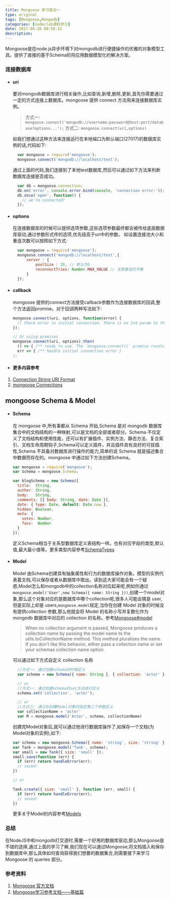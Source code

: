 ```yaml
---
title: Mongoose 学习笔记一
type: original
tags: [Mongoose,Mongodb]
categories: [nodeclub源码学习]
date: 2017-04-26 00:50:12
description:
---
```


Mongoose是在node.js异步环境下对mongodb进行便捷操作的优雅的对象模型工具。提供了直接的基于Schema的将应用数据模型化的解决方案。

<!-- more -->
### 连接数据库

* #### uri

  要对mongodb数据库进行相关操作,比如查询,新增,删除,更新,首先你需要通过一定的方式连接上数据库。mongoose 提供 connect 方法用来连接数据库实例。

  > 方式一: ``mongoose.connect('mongodb://username:password@host:port/database?options...');``
    方式二: ``mongoose.connect(uri,options)``

  如我们想通过这种方法来连接运行在本地端口为默认端口(27017)的数据库实例的话,代码如下:

  ```javascript
    var mongoose = require('mongoose');
    mongoose.connect('mongodb://localhost/test');
  ```
  通过上面的代码,我们连接到了本地test数据库,然后可以通过如下方法来判断数据库连接是否成功。

  ```javascript
    var db = mongoose.connection;
    db.on('error', console.error.bind(console, 'connection error:'));
    db.once('open', function() {
      // we're connected!
    });
  ```
* #### options

  在连接数据库的时候可以提供选项参数,这些选项参数最终都会被传给底层数据库驱动,通过参数形式传的选项,优先级高于uri中的参数。
如设置连接池大小和重连次数可以按照如下方式:

  ```javascript
    var mongoose = require('mongoose');
    mongoose.connect('mongodb://localhost/test',{
        server : {
            poolSize : 20, // 默认为5
            reconnectTries: Number.MAX_VALUE // 无限重连的节奏
        }
    });
    ```

* #### callback

  mongoose 提供的connect方法接受callback参数作为连接数据库的回调,整个方法返回promise。对于回调两种写法如下:

    ```javascript
    mongoose.connect(uri, options, function(error) {
      // Check error in initial connection. There is no 2nd param to the callback.
    });

    // Or using promises
    mongoose.connect(uri, options).then(
      () => { /** ready to use. The `mongoose.connect()` promise resolves to undefined. */ },
      err => { /** handle initial connection error }
    );
    ```

* #### 更多内容参考
1. [Connection String URI Format](https://docs.mongodb.com/manual/reference/connection-string/)
2. [mongoose Connections](http://mongoosejs.com/docs/connections.html)


## mongoose Schema & Model

* #### Schema
  在 mongoose 中,所有事都从 Schema 开始,Schema 是对 mongodb 数据库集合中的文档结构的一种映射,可以是文档的全部或者部分。Schema 不仅定义了文档结构和使用性能，还可以有扩展插件、实例方法、静态方法、复合索引、文档生命周期钩子,Schema可以定义插件，并且插件具有良好的可拔插性,Schema 不具备对数据库进行操作的能力,简单的说 Schema 就是描述集合中数据而存在的。mongoose 中通过如下方法创建Schema。

    ```javascript
    var mongoose = require('mongoose');
    var Schema = mongoose.Schema;

    var blogSchema = new Schema({
      title:  String,
      author: String,
      body:   String,
      comments: [{ body: String, date: Date }],
      date: { type: Date, default: Date.now },
      hidden: Boolean,
      meta: {
        votes: Number,
        favs:  Number
      }
    });
   ```

  定义Schema相当于关系型数据库定义表结构一样。也有对应字段的类型,默认值,最大最小值等。更多类型内容参考[SchemaTypes](http://mongoosejs.com/docs/schematypes.html)

* #### Model

  Model 由Schema创建具有抽象属性和行为的数据库操作对象。模型的实例代表着文档,可以保存或者从数据库中取出。读到这大家可能会有一个疑惑,Model怎么和mongodb中的collection名称对应起来呢,例如你通过``mongoose.model('User',new Schema({ name: String }))``,创建一个model对象,那么这个对象对应的是数据库中哪个collection呢,很多人可能会猜是 user, 但是实际上却是 users,``mongoose.model``规定,当你在创建 Model 对象的时候没有提供collection 参数,那么他就会将 Model 的名称小写并复数化作为 mongodb 数据库中对应的 collection 的名称。参考[Mongoose#model](http://mongoosejs.com/docs/api.html#utils_exports.toCollectionName)

  > When no collection argument is passed, Mongoose produces a collection name by passing the model name to the utils.toCollectionName method. This method pluralizes the name. If you don't like this behavior, either pass a collection name or set your schemas collection name option.

  可以通过如下方式自定义 collection 名称

  ```javascript
    //方式一: 通过创建schema的时候定义
    var schema = new Schema({ name: String }, { collection: 'actor' });

    // or
    //方式一: 通过创建schema的set方法进行定义
    schema.set('collection', 'actor');

    // or
    //方式三: 通过在创建Model对象时指定第三个参数定义
    var collectionName = 'actor'
    var M = mongoose.model('Actor', schema, collectionName)
   ```

  创建完Model对象后,就可以通过他进行数据库操作了,如保存一个文档(为Model对象的实例),如下:

    ```javascript
    var schema = new mongoose.Schema({ name: 'string', size: 'string' });
    var Tank = mongoose.model('Tank', schema);
    var small = new Tank({ size: 'small' });
    small.save(function (err) {
      if (err) return handleError(err);
      // saved!
    })

    // or

    Tank.create({ size: 'small' }, function (err, small) {
      if (err) return handleError(err);
      // saved!
    })
    ```

    更多关于Model的内容参考[Models](http://mongoosejs.com/docs/models.html)



### 总结
在NodeJS中和mongodb打交道时,需要一个好用的数据库驱动,那么Mongoose是不错的选择,通过上面的学习了解,我们现在可以通过Mongoose,将文档插入和保存到数据库中,那么具体如何查询获得我们想要的数据集合,则需要接下来学习 Mongoose 的 queries 部分。

### 参考资料

1. [Mongoose 官方文档](http://mongoosejs.com/docs/guide.html)
2. [Mongoose学习参考文档——基础篇](https://cnodejs.org/topic/504b4924e2b84515770103dd)

